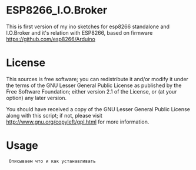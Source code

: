 ESP8266_I.O.Broker
=================

This is first version of my ino sketches for esp8266 standalone and I.O.Broker and it's relation with ESP8266, based on firmware https://github.com/esp8266/Arduino


License
=======

This sources is free software; you can redistribute it and/or modify it under the terms of
the GNU Lesser General Public License as published by the Free Software Foundation;
either version 2.1 of the License, or (at your option) any later version.

You should have received a copy of the GNU Lesser General Public License along with this
script; if not, please visit http://www.gnu.org/copyleft/gpl.html for more information.


Usage
=====

     Описываем что и как устанавливать

